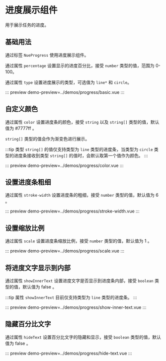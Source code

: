 # 进度展示组件

用于展示任务的进度。

## 基础用法

通过标签 `NueProgress` 使用进度展示组件。

通过属性 `percentage` 设置显示的进度百分比，接受 `number` 类型的值，范围为 0-100。

通过属性 `type` 设置进度展示的类型，可选值为 `line*` 和 `circle`。

::: preview
demo-preview=../demos/progress/basic.vue
:::

## 自定义颜色

通过属性 `color` 设置进度条的颜色，接受 `string` 以及 `string[]` 类型的值，默认值为 #7777ff 。

`string[]` 类型的值会作为渐变色进行展示。

:::tip
类型 `string[]` 的值仅支持类型为 `line` 类型的进度条，当类型为 `circle` 类型的进度条接收到类型 `string[]` 的值时，会默认取第一个值作为颜色。
:::

::: preview
demo-preview=../demos/progress/color.vue
:::

## 设置进度条粗细

通过属性 `stroke-width` 设置进度条的粗细，接受 `number` 类型的值，默认值为 6 。

::: preview
demo-preview=../demos/progress/stroke-width.vue
:::

## 设置缩放比例

通过属性 `scale` 设置进度条缩放比例，接受 `number` 类型的值，默认值为 1 。

::: preview
demo-preview=../demos/progress/scale.vue
:::

## 将进度文字显示到内部

通过属性 `showInnerText` 设置进度文字是否显示到进度条内部，接受 `boolean` 类型的值，默认值为 false 。

:::tip
属性 `showInnerText` 目前仅支持类型为 `line` 类型的进度条。
:::

::: preview
demo-preview=../demos/progress/show-inner-text.vue
:::

## 隐藏百分比文字

通过属性 `hideText` 设置百分比文字的隐藏和显示，接受 `boolean` 类型的值，默认值为 false 。

::: preview
demo-preview=../demos/progress/hide-text.vue
:::
